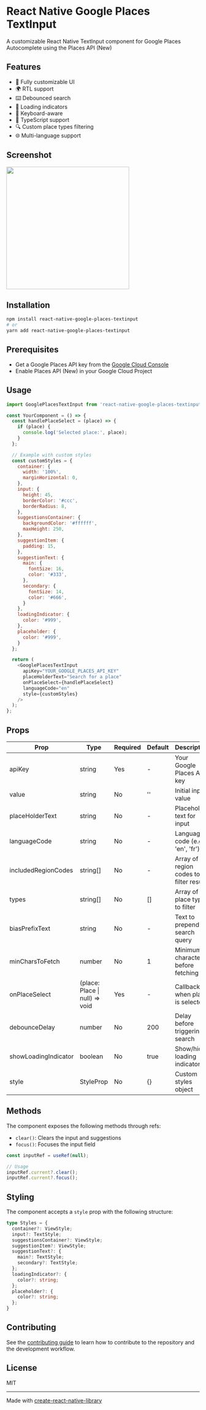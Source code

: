 # React Native Google Places TextInput

A customizable React Native TextInput component for Google Places Autocomplete using the Places API (New)

## Features

- 🎨 Fully customizable UI
- 🌍 RTL support
- ⌨️ Debounced search
- 🔄 Loading indicators
- 📱 Keyboard-aware
- 🎯 TypeScript support
- 🔍 Custom place types filtering
- 🌐 Multi-language support

## Screenshot
<img src="https://github.com/user-attachments/assets/1eb0c4da-4a2e-453e-a6b4-d63bf7fa4d20" width="320"/>

## Installation

```bash
npm install react-native-google-places-textinput
# or
yarn add react-native-google-places-textinput
```

## Prerequisites

- Get a Google Places API key from the [Google Cloud Console](https://console.cloud.google.com/)
- Enable Places API (New) in your Google Cloud Project

## Usage

```javascript
import GooglePlacesTextInput from 'react-native-google-places-textinput';

const YourComponent = () => {
  const handlePlaceSelect = (place) => {
    if (place) {
      console.log('Selected place:', place);
    }
  };

  // Example with custom styles
  const customStyles = {
    container: {
      width: '100%',
      marginHorizontal: 0,
    },
    input: {
      height: 45,
      borderColor: '#ccc',
      borderRadius: 8,
    },
    suggestionsContainer: {
      backgroundColor: '#ffffff',
      maxHeight: 250,
    },
    suggestionItem: {
      padding: 15,
    },
    suggestionText: {
      main: {
        fontSize: 16,
        color: '#333',
      },
      secondary: {
        fontSize: 14,
        color: '#666',
      }
    },
    loadingIndicator: {
      color: '#999',
    },
    placeholder: {
      color: '#999',
    }
  };

  return (
    <GooglePlacesTextInput
      apiKey="YOUR_GOOGLE_PLACES_API_KEY"
      placeHolderText="Search for a place"
      onPlaceSelect={handlePlaceSelect}
      languageCode="en"
      style={customStyles}
    />
  );
};
```

## Props

| Prop | Type | Required | Default | Description |
|------|------|----------|---------|-------------|
| apiKey | string | Yes | - | Your Google Places API key |
| value | string | No | '' | Initial input value |
| placeHolderText | string | No | - | Placeholder text for input |
| languageCode | string | No | - | Language code (e.g., 'en', 'fr') |
| includedRegionCodes | string[] | No | - | Array of region codes to filter results |
| types | string[] | No | [] | Array of place types to filter |
| biasPrefixText | string | No | - | Text to prepend to search query |
| minCharsToFetch | number | No | 1 | Minimum characters before fetching |
| onPlaceSelect | (place: Place \| null) => void | Yes | - | Callback when place is selected |
| debounceDelay | number | No | 200 | Delay before triggering search |
| showLoadingIndicator | boolean | No | true | Show/hide loading indicator |
| style | StyleProp | No | {} | Custom styles object |

## Methods

The component exposes the following methods through refs:

- `clear()`: Clears the input and suggestions
- `focus()`: Focuses the input field

```javascript
const inputRef = useRef(null);

// Usage
inputRef.current?.clear();
inputRef.current?.focus();
```

## Styling

The component accepts a `style` prop with the following structure:

```typescript
type Styles = {
  container?: ViewStyle;
  input?: TextStyle;
  suggestionsContainer?: ViewStyle;
  suggestionItem?: ViewStyle;
  suggestionText?: {
    main?: TextStyle;
    secondary?: TextStyle;
  };
  loadingIndicator?: {
    color?: string;
  };
  placeholder?: {
    color?: string;
  };
}
```

## Contributing

See the [contributing guide](CONTRIBUTING.md) to learn how to contribute to the repository and the development workflow.

## License

MIT

---

Made with [create-react-native-library](https://github.com/callstack/react-native-builder-bob)
